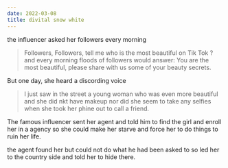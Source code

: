 ```yaml
---
date: 2022-03-08
title: divital snow white
---
```


the influencer asked her followers every morning
> Followers, Followers, tell me who is the most beautiful on Tik Tok ?
and every morning floods of followers would answer:
> You are the most beautiful, please share with us some of your beauty secrets.

But one day, she heard a discording voice

> I just saw in the street a young woman who was even more beautiful and she did nkt have makeup nor did she seem to take any selfies when she took her phine out to call a friend.

The famous influencer sent her agent and told him to find the girl and enroll her in a agency so she could make her starve and force her to do things to ruin her life.

the agent found her but could not do what he had been asked to so led her to the country side and told her to hide there.


